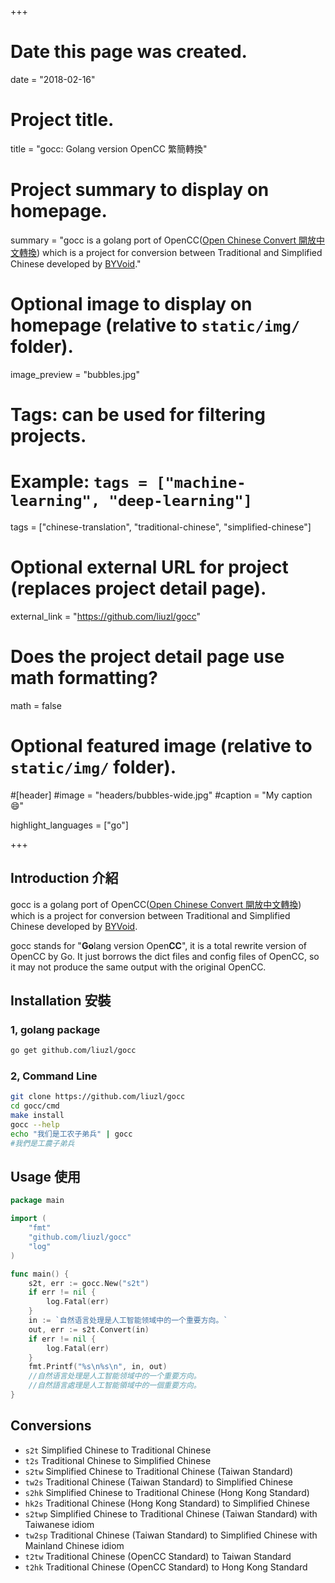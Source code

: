 +++
# Date this page was created.
date = "2018-02-16"

# Project title.
title = "gocc: Golang version OpenCC 繁簡轉換"

# Project summary to display on homepage.
summary = "gocc is a golang port of OpenCC([Open Chinese Convert 開放中文轉換](https://github.com/BYVoid/OpenCC/)) which is a project for conversion between Traditional and Simplified Chinese developed by [BYVoid](https://www.byvoid.com/)."

# Optional image to display on homepage (relative to `static/img/` folder).
image_preview = "bubbles.jpg"

# Tags: can be used for filtering projects.
# Example: `tags = ["machine-learning", "deep-learning"]`
tags = ["chinese-translation", "traditional-chinese", "simplified-chinese"]

# Optional external URL for project (replaces project detail page).
external_link = "https://github.com/liuzl/gocc"

# Does the project detail page use math formatting?
math = false

# Optional featured image (relative to `static/img/` folder).
#[header]
#image = "headers/bubbles-wide.jpg"
#caption = "My caption :smile:"

highlight_languages = ["go"]

+++

## Introduction 介紹
gocc is a golang port of OpenCC([Open Chinese Convert 開放中文轉換](https://github.com/BYVoid/OpenCC/)) which is a project for conversion between Traditional and Simplified Chinese developed by [BYVoid](https://www.byvoid.com/).

gocc stands for "**Go**lang version Open**CC**", it is a total rewrite version of OpenCC by Go. It just borrows the dict files and config files of OpenCC, so it may not produce the same output with the original OpenCC.

## Installation 安裝
### 1, golang package
```sh
go get github.com/liuzl/gocc
```
### 2, Command Line
```sh
git clone https://github.com/liuzl/gocc
cd gocc/cmd
make install
gocc --help
echo "我们是工农子弟兵" | gocc
#我們是工農子弟兵
```

## Usage 使用
```go
package main

import (
    "fmt"
    "github.com/liuzl/gocc"
    "log"
)

func main() {
    s2t, err := gocc.New("s2t")
    if err != nil {
        log.Fatal(err)
    }
    in := `自然语言处理是人工智能领域中的一个重要方向。`
    out, err := s2t.Convert(in)
    if err != nil {
        log.Fatal(err)
    }
    fmt.Printf("%s\n%s\n", in, out)
    //自然语言处理是人工智能领域中的一个重要方向。
    //自然語言處理是人工智能領域中的一個重要方向。
}
```
## Conversions
* `s2t` Simplified Chinese to Traditional Chinese
* `t2s` Traditional Chinese to Simplified Chinese
* `s2tw` Simplified Chinese to Traditional Chinese (Taiwan Standard)
* `tw2s` Traditional Chinese (Taiwan Standard) to Simplified Chinese
* `s2hk` Simplified Chinese to Traditional Chinese (Hong Kong Standard)
* `hk2s` Traditional Chinese (Hong Kong Standard) to Simplified Chinese
* `s2twp` Simplified Chinese to Traditional Chinese (Taiwan Standard) with Taiwanese idiom
* `tw2sp` Traditional Chinese (Taiwan Standard) to Simplified Chinese with Mainland Chinese idiom
* `t2tw` Traditional Chinese (OpenCC Standard) to Taiwan Standard
* `t2hk` Traditional Chinese (OpenCC Standard) to Hong Kong Standard
